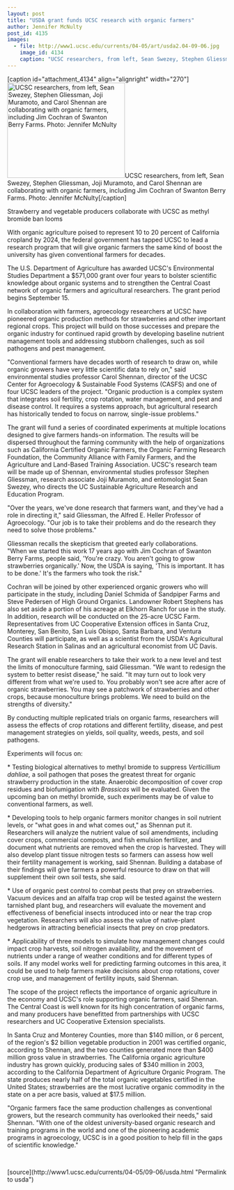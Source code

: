 ```yaml
---
layout: post
title: "USDA grant funds UCSC research with organic farmers"
author: Jennifer McNulty
post_id: 4135
images:
  - file: http://www1.ucsc.edu/currents/04-05/art/usda2.04-09-06.jpg
    image_id: 4134
    caption: "UCSC researchers, from left, Sean Swezey, Stephen Gliessman, Joji Muramoto, and Carol Shennan are collaborating with organic farmers, including Jim Cochran of Swanton Berry Farms. Photo: Jennifer McNulty"
---
```


[caption id="attachment_4134" align="alignright" width="270"]<a href="http://localhost/mysite/wp-content/uploads/2004/09/usda2.04-09-06.jpg"><img class="size-full wp-image-4134" src="http://localhost/mysite/wp-content/uploads/2004/09/usda2.04-09-06.jpg" alt="UCSC researchers, from left, Sean Swezey, Stephen Gliessman, Joji Muramoto, and Carol Shennan are collaborating with organic farmers, including Jim Cochran of Swanton Berry Farms. Photo: Jennifer McNulty" width="270" height="218" /></a>UCSC researchers, from left, Sean Swezey, Stephen Gliessman, Joji Muramoto, and Carol Shennan are collaborating with organic farmers, including Jim Cochran of Swanton Berry Farms. Photo: Jennifer McNulty[/caption]
<p class="sectionheadblack">
  Strawberry and vegetable producers collaborate with UCSC as methyl bromide ban looms
</p>
<p>
  With organic agriculture poised to represent 10 to 20 percent of California cropland by 2024, the federal government has tapped UCSC to lead a research program that will give organic farmers the same kind of boost the university has given conventional farmers for decades.
</p>
<p>
  The U.S. Department of Agriculture has awarded UCSC's Environmental Studies Department a $571,000 grant over four years to bolster scientific knowledge about organic systems and to strengthen the Central Coast network of organic farmers and agricultural researchers. The grant period begins September 15.<br>
</p>
<p>
  In collaboration with farmers, agroecology researchers at UCSC have pioneered organic production methods for strawberries and other important regional crops. This project will build on those successes and prepare the organic industry for continued rapid growth by developing baseline nutrient management tools and addressing stubborn challenges, such as soil pathogens and pest management.<br>
</p>
<p>
  "Conventional farmers have decades worth of research to draw on, while organic growers have very little scientific data to rely on," said environmental studies professor Carol Shennan, director of the UCSC Center for Agroecology &amp; Sustainable Food Systems (CASFS) and one of four UCSC leaders of the project. "Organic production is a complex system that integrates soil fertility, crop rotation, water management, and pest and disease control. It requires a systems approach, but agricultural research has historically tended to focus on narrow, single-issue problems."<br>
</p>
<p>
  The grant will fund a series of coordinated experiments at multiple locations designed to give farmers hands-on information. The results will be dispersed throughout the farming community with the help of organizations such as California Certified Organic Farmers, the Organic Farming Research Foundation, the Community Alliance with Family Farmers, and the Agriculture and Land-Based Training Association. UCSC's research team will be made up of Shennan, environmental studies professor Stephen Gliessman, research associate Joji Muramoto, and entomologist Sean Swezey, who directs the UC Sustainable Agriculture Research and Education Program.<br>
</p>
<p>
  "Over the years, we've done research that farmers want, and they've had a role in directing it," said Gliessman, the Alfred E. Heller Professor of Agroecology. "Our job is to take their problems and do the research they need to solve those problems."<br>
</p>
<p>
  Gliessman recalls the skepticism that greeted early collaborations.<br>
  "When we started this work 17 years ago with Jim Cochran of Swanton Berry Farms, people said, 'You're crazy. You aren't going to grow strawberries organically.' Now, the USDA is saying, 'This is important. It has to be done.' It's the farmers who took the risk."<br>
</p>
<p>
  Cochran will be joined by other experienced organic growers who will participate in the study, including Daniel Schmida of Sandpiper Farms and Steve Pedersen of High Ground Organics. Landowner Robert Stephens has also set aside a portion of his acreage at Elkhorn Ranch for use in the study. In addition, research will be conducted on the 25-acre UCSC Farm. Representatives from UC Cooperative Extension offices in Santa Cruz, Monterey, San Benito, San Luis Obispo, Santa Barbara, and Ventura Counties will participate, as well as a scientist from the USDA's Agricultural Research Station in Salinas and an agricultural economist from UC Davis.<br>
</p>
<p>
  The grant will enable researchers to take their work to a new level and test the limits of monoculture farming, said Gliessman. "We want to redesign the system to better resist disease," he said. "It may turn out to look very different from what we're used to. You probably won't see acre after acre of organic strawberries. You may see a patchwork of strawberries and other crops, because monoculture brings problems. We need to build on the strengths of diversity."<br>
</p>
<p>
  By conducting multiple replicated trials on organic farms, researchers will assess the effects of crop rotations and different fertility, disease, and pest management strategies on yields, soil quality, weeds, pests, and soil pathogens.<br>
</p>
<p>
  Experiments will focus on:<br>
</p>
<p>
  * Testing biological alternatives to methyl bromide to suppress <i>Verticillium dahliae,</i> a soil pathogen that poses the greatest threat for organic strawberry production in the state. Anaerobic decomposition of cover crop residues and biofumigation with <i>Brassicas</i> will be evaluated. Given the upcoming ban on methyl bromide, such experiments may be of value to conventional farmers, as well.<br>
</p>
<p>
  * Developing tools to help organic farmers monitor changes in soil nutrient levels, or "what goes in and what comes out," as Shennan put it. Researchers will analyze the nutrient value of soil amendments, including cover crops, commercial composts, and fish emulsion fertilizer, and document what nutrients are removed when the crop is harvested. They will also develop plant tissue nitrogen tests so farmers can assess how well their fertility management is working, said Shennan. Building a database of their findings will give farmers a powerful resource to draw on that will supplement their own soil tests, she said.<br>
</p>
<p>
  * Use of organic pest control to combat pests that prey on strawberries. Vacuum devices and an alfalfa trap crop will be tested against the western tarnished plant bug, and researchers will evaluate the movement and effectiveness of beneficial insects introduced into or near the trap crop vegetation. Researchers will also assess the value of native-plant hedgerows in attracting beneficial insects that prey on crop predators.<br>
</p>
<p>
  * Applicability of three models to simulate how management changes could impact crop harvests, soil nitrogen availability, and the movement of nutrients under a range of weather conditions and for different types of soils. If any model works well for predicting farming outcomes in this area, it could be used to help farmers make decisions about crop rotations, cover crop use, and management of fertility inputs, said Shennan.<br>
</p>
<p>
  The scope of the project reflects the importance of organic agriculture in the economy and UCSC's role supporting organic farmers, said Shennan. The Central Coast is well known for its high concentration of organic farms, and many producers have benefitted from partnerships with UCSC researchers and UC Cooperative Extension specialists.<br>
</p>
<p>
  In Santa Cruz and Monterey Counties, more than $140 million, or 6 percent, of the region's $2 billion vegetable production in 2001 was certified organic, according to Shennan, and the two counties generated more than $400 million gross value in strawberries. The California organic agriculture industry has grown quickly, producing sales of $340 million in 2003, according to the California Department of Agriculture Organic Program. The state produces nearly half of the total organic vegetables certified in the United States; strawberries are the most lucrative organic commodity in the state on a per acre basis, valued at $17.5 million.<br>
</p>
<p>
  "Organic farmers face the same production challenges as conventional growers, but the research community has overlooked their needs," said Shennan. "With one of the oldest university-based organic research and training programs in the world and one of the pioneering academic programs in agroecology, UCSC is in a good position to help fill in the gaps of scientific knowledge."
</p>
<p>
  <br>

</p>
<p>

</p>
[source](http://www1.ucsc.edu/currents/04-05/09-06/usda.html "Permalink to usda")
